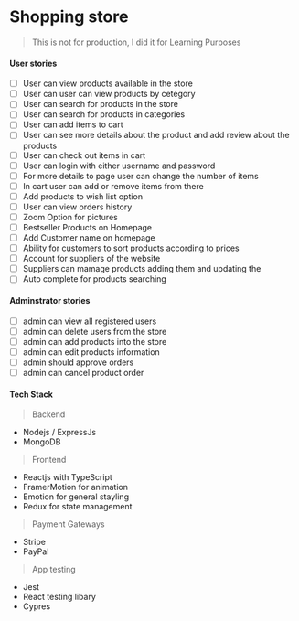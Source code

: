# Shopping store

> This is not for production, I did it for Learning  Purposes

#### User stories

- [ ] User can view products available in the store
- [ ] User can user can view products by cetegory
- [ ] User can search for products in the store
- [ ] User can search for products in categories
- [ ] User can add items to cart
- [ ] User can see more details about the product and add review about the products
- [ ] User can check out items in cart
- [ ] User can login with either username and password
- [ ] For more details to page user can change the number of items
- [ ] In cart user can add or remove items from there
- [ ] Add products to wish list option
- [ ] User can view orders history
- [ ] Zoom Option for pictures
- [ ] Bestseller Products on Homepage
- [ ] Add Customer name on homepage
- [ ] Ability for customers to sort products according to prices
- [ ] Account for suppliers of the website
- [ ] Suppliers can mamage products adding them and updating the
- [ ] Auto complete for products searching

#### Adminstrator stories

- [ ] admin can view all registered users
- [ ] admin can delete users from the store
- [ ] admin can add products into the store
- [ ] admin can edit products information
- [ ] admin should approve orders
- [ ] admin can cancel product order

#### Tech Stack

> Backend

  - Nodejs / ExpressJs
  - MongoDB

> Frontend

  - Reactjs with TypeScript
  - FramerMotion for animation
  - Emotion for general stayling
  - Redux for state management

> Payment Gateways

  - Stripe
  - PayPal

> App testing

  - Jest
  - React testing libary
  - Cypres
